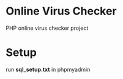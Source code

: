 # Online Virus Checker
PHP online virus checker project

# Setup
run **sql_setup.txt** in phpmyadmin